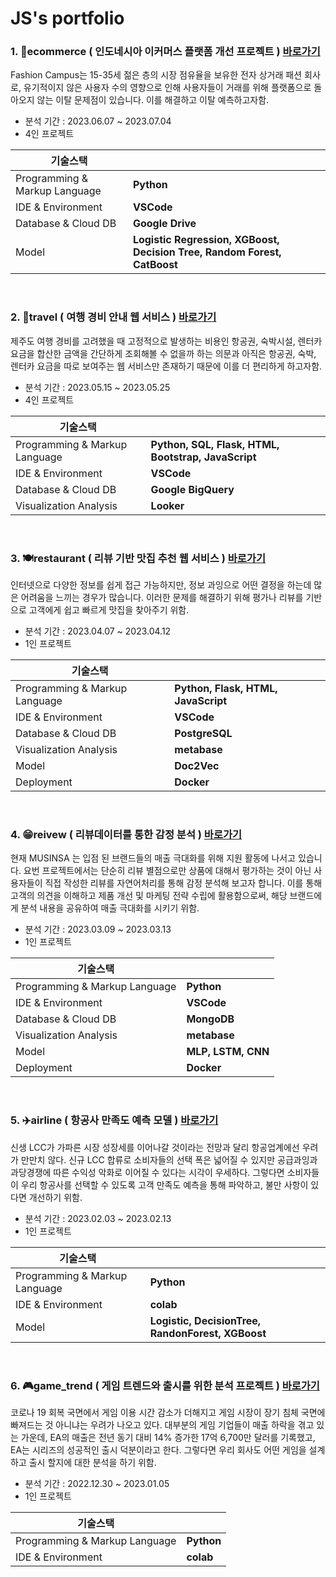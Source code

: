 # JS's portfolio

### 1. 👗ecommerce ( 인도네시아 이커머스 플랫폼 개선 프로젝트 )   [바로가기](https://github.com/KIMJEONGSU/js_portfolio/tree/main/ecommerce)
Fashion Campus는 15-35세 젊은 층의 시장 점유율을 보유한 전자 상거래 패션 회사로, 유기적이지 않은 사용자 수의 영향으로 인해 사용자들이 거래를 위해 플랫폼으로 돌아오지 않는 이탈 문제점이 있습니다. 이를 해결하고 이탈 예측하고자함.


- 분석 기간 : 2023.06.07 ~ 2023.07.04
- 4인 프로젝트

|기술스택||
|--------|-------|
|Programming & Markup Language|__Python__|
|IDE & Environment|__VSCode__|
|Database & Cloud DB|__Google Drive__|
|Model|__Logistic Regression, XGBoost, Decision Tree, Random Forest, CatBoost__|

<br>

### 2. 🍊travel ( 여행 경비 안내 웹 서비스 )   [바로가기](https://github.com/KIMJEONGSU/js_portfolio/tree/main/travel)
제주도 여행 경비를 고려했을 때 고정적으로 발생하는 비용인 항공권, 숙박시설, 렌터카 요금을 합산한 금액을 간단하게 조회해볼 수 없을까 하는 의문과 아직은 항공권, 숙박, 렌터카 요금을 따로 보여주는 웹 서비스만 존재하기 때문에 이를 더 편리하게 하고자함.
- 분석 기간 : 2023.05.15 ~ 2023.05.25
- 4인 프로젝트

|기술스택||
|--------|-------|
|Programming & Markup Language|__Python, SQL, Flask, HTML, Bootstrap, JavaScript__|
|IDE & Environment|__VSCode__|
|Database & Cloud DB|__Google BigQuery__|
|Visualization Analysis|__Looker__|

<br>

### 3. 🍽️restaurant ( 리뷰 기반 맛집 추천 웹 서비스 )   [바로가기](https://github.com/KIMJEONGSU/js_portfolio/tree/main/restaurant)
인터넷으로 다양한 정보를 쉽게 접근 가능하지만, 정보 과잉으로 어떤 결정을 하는데 많은 어려움을 느끼는 경우가 많습니다. 이러한 문제를 해결하기 위해 평가나 리뷰를 기반으로 고객에게 쉽고 빠르게 맛집을 찾아주기 위함.
- 분석 기간 : 2023.04.07 ~ 2023.04.12
- 1인 프로젝트

|기술스택||
|--------|-------|
|Programming & Markup Language|__Python, Flask, HTML, JavaScript__|
|IDE & Environment|__VSCode__|
|Database & Cloud DB|__PostgreSQL__|
|Visualization Analysis|__metabase__|
|Model|__Doc2Vec__|
|Deployment|__Docker__|

<br>

### 4. 😁reivew ( 리뷰데이터를 통한 감정 분석 )   [바로가기](https://github.com/KIMJEONGSU/js_portfolio/tree/main/review)
현재 MUSINSA 는 입점 된 브랜드들의 매출 극대화를 위해 지원 활동에 나서고 있습니다. 요번 프로젝트에서는 단순히 리뷰 별점으로만 상품에 대해서 평가하는 것이 아닌 사용자들이 직접 작성한 리뷰를 자연어처리를 통해 감정 분석해 보고자 합니다. 이를 통해 고객의 의견을 이해하고 제품 개선 및 마케팅 전략 수립에 활용함으로써, 해당 브랜드에게 분석 내용을 공유하여 매출 극대화를 시키기 위함.
- 분석 기간 : 2023.03.09 ~ 2023.03.13
- 1인 프로젝트

|기술스택||
|--------|-------|
|Programming & Markup Language|__Python__|
|IDE & Environment|__VSCode__|
|Database & Cloud DB|__MongoDB__|
|Visualization Analysis|__metabase__|
|Model|__MLP, LSTM, CNN__|
|Deployment|__Docker__|

<br>

### 5. ✈️airline ( 항공사 만족도 예측 모델 )   [바로가기](https://github.com/KIMJEONGSU/js_portfolio/tree/main/airline)
신생 LCC가 가파른 시장 성장세를 이어나갈 것이라는 전망과 달리 항공업계에선 우려가 만만치 않다. 신규 LCC 합류로 소비자들의 선택 폭은 넓어질 수 있지만 공급과잉과 과당경쟁에 따른 수익성 악화로 이어질 수 있다는 시각이 우세하다. 그렇다면 소비자들이 우리 항공사를 선택할 수 있도록 고객 만족도 예측을 통해 파악하고, 불만 사항이 있다면 개선하기 위함.
- 분석 기간 : 2023.02.03 ~ 2023.02.13
- 1인 프로젝트

|기술스택||
|--------|-------|
|Programming & Markup Language|__Python__|
|IDE & Environment|__colab__|
|Model| __Logistic, DecisionTree, RandonForest, XGBoost__|

<br>

### 6. 🎮game_trend ( 게임 트렌드와 출시를 위한 분석 프로젝트 )   [바로가기](https://github.com/KIMJEONGSU/js_portfolio/tree/main/game_trend)
코로나 19 회복 국면에서 게임 이용 시간 감소가 더해지고 게임 시장이 장기 침체 국면에 빠져드는 것 아니냐는 우려가 나오고 있다. 대부분의 게임 기업들이 매출 하락을 겪고 있는 가운데, EA의 매출은 전년 동기 대비 14% 증가한 17억 6,700만 달러를 기록했고, EA는 시리즈의 성공적인 출시 덕분이라고 한다. 그렇다면 우리 회사도 어떤 게임을 설계하고 출시 할지에 대한 분석을 하기 위함.
- 분석 기간 : 2022.12.30 ~ 2023.01.05
- 1인 프로젝트

|기술스택||
|--------|-------|
|Programming & Markup Language|__Python__|
|IDE & Environment|__colab__|
